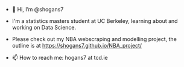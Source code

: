 - 👋 Hi, I’m @shogans7

- I'm a statistics masters student at UC Berkeley, learning about and working on Data Science.

- Please check out my NBA webscraping and modelling project, the outline is at https://shogans7.github.io/NBA_project/

- 📫 How to reach me: hogans7 at tcd.ie

